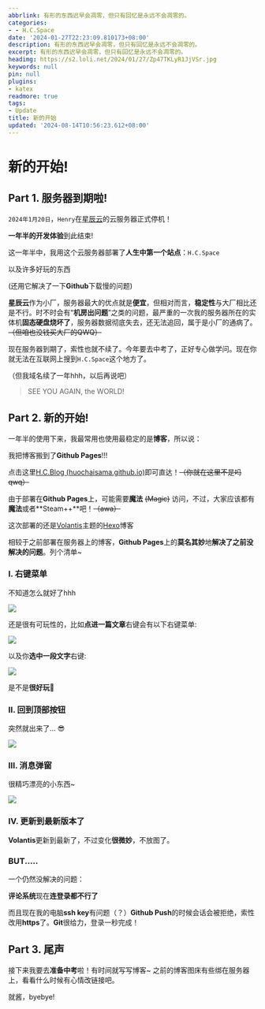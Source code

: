 ```yaml
---
abbrlink: 有形的东西迟早会凋零，但只有回忆是永远不会凋零的。
categories:
- - H.C.Space
date: '2024-01-27T22:23:09.810173+08:00'
description: 有形的东西迟早会凋零，但只有回忆是永远不会凋零的。
excerpt: 有形的东西迟早会凋零，但只有回忆是永远不会凋零的。
headimg: https://s2.loli.net/2024/01/27/Zp47TKLyR1JjVSr.jpg
keywords: null
pin: null
plugins:
- katex
readmore: true
tags:
- Update
title: 新的开始
updated: '2024-08-14T10:56:23.612+08:00'
---
```

# 新的开始!

## Part 1. 服务器到期啦!

`2024年1月20日`，`Henry`在[星辰云](https://starxn.com/)的云服务器正式停机！

**一年半的开发体验**到此结束!

这一年半中，我用这个云服务器部署了**人生中第一个站点**：`H.C.Space`

以及许多好玩的东西

(还用它解决了一下**Github**下载慢的问题)

**星辰云**作为小厂，服务器最大的优点就是**便宜**，但相对而言，**稳定性**与大厂相比还是不行。时不时会有“**机房出问题**”之类的问题，最严重的一次我的服务器所在的实体机**固态硬盘烧坏了**，服务器数据彻底失去，还无法追回，属于是小厂的通病了。~~（但咱也没钱买大厂的QWQ）~~

现在服务器到期了，索性也就不续了。今年要去中考了，正好专心做学问。现在你就无法在互联网上搜到`H.C.Space`这个地方了。

（但我域名续了一年hhh，以后再说吧）

> SEE YOU AGAIN, the WORLD!

## Part 2. 新的开始!

一年半的使用下来，我最常用也使用最稳定的是**博客**，所以说：

我把博客搬到了**Github Pages**!!!

点击这里[H.C.Blog (huochaisama.github.io)](https://huochaisama.github.io/)即可直达！~~（你就在这里不是吗qwq）~~

由于部署在**Github Pages**上，可能需要**魔法** ~~(Magic)~~ 访问，不过，大家应该都有**魔法**或者**Steam++**吧！~~（awa）~~

这次部署的还是[Volantis](https://volantis.js.org/)主题的[Hexo](https://hexo.io/zh-cn/index.html)博客

相较于之前部署在服务器上的博客，**Github Pages**上的**莫名其妙**地**解决了之前没解决的问题**。列个清单~

### Ⅰ. 右键菜单

不知道怎么就好了hhh

![](https://s2.loli.net/2024/01/27/7LYFzIoZxq5mnkB.png)

还是很有可玩性的，比如**点进一篇文章**右键会有以下右键菜单:

![](https://s2.loli.net/2024/01/27/D3dxQCkPXRYzlHm.png)

以及你**选中一段文字**右键:

![](https://s2.loli.net/2024/01/27/zXUqtMQNw5fxaJr.png)

是不是**很好玩**🙂

### Ⅱ. 回到顶部按钮

突然就出来了... 😎

![](https://s2.loli.net/2024/01/27/JSLNWdQagDZxmYw.png)

### Ⅲ. 消息弹窗

很精巧漂亮的小东西~

![](https://s2.loli.net/2024/01/27/QPUayOBIlrDY6ox.png)

### Ⅳ. 更新到最新版本了

**Volantis**更新到最新了，不过变化**很微妙**，不放图了。

### BUT.....

一个仍然没解决的问题：

**评论系统**现在**连登录都不行了**

而且现在我的电脑**ssh key**有问题（？）**Github Push**的时候会话会被拒绝，索性改用**https**了。**Git**很给力，登录一秒完成！

## Part 3. 尾声

接下来我要去**准备中考**啦！有时间就写写博客~ 之前的博客图床有些绑在服务器上，看看什么时候有心情改链接吧。

就酱，byebye!

